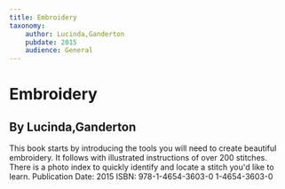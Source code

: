 ```yaml
---
title: Embroidery
taxonomy:
	author: Lucinda,Ganderton
	pubdate: 2015
	audience: General
---
```

# Embroidery
## By Lucinda,Ganderton

This book starts by introducing the tools you will need to create beautiful embroidery.  It follows with illustrated instructions of over 200 stitches. There is a photo index to quickly identify and locate a stitch you'd like to learn.
Publication Date: 2015
ISBN: 978-1-4654-3603-0 1-4654-3603-0